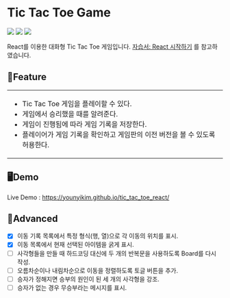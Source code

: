 # Tic Tac Toe Game
<p align="left">
<img src="https://img.shields.io/badge/react-61DAFB?style=for-the-badge&logo=react&logoColor=black">
<img src="https://img.shields.io/badge/html-E34F26?style=for-the-badge&logo=html5&logoColor=white"> <img src="https://img.shields.io/badge/css-1572B6?style=for-the-badge&logo=css3&logoColor=white">
</p>

React를 이용한 대화형 Tic Tac Toe 게임입니다. [자습서: React 시작하기](https://ko.reactjs.org/tutorial/tutorial.html#before-we-start-the-tutorial) 를 참고하였습니다.

## 📑Feature
<table>
<tr>
<td>
  
- Tic Tac Toe 게임을 플레이할 수 있다.
- 게임에서 승리했을 때를 알려준다.
- 게임이 진행됨에 따라 게임 기록을 저장한다.
- 플레이어가 게임 기록을 확인하고 게임판의 이전 버전을 볼 수 있도록 허용한다.
  
</td>
</tr>
</table>

## 🖥Demo
Live Demo : https://younyikim.github.io/tic_tac_toe_react/

## 📌Advanced

- [x] 이동 기록 목록에서 특정 형식(행, 열)으로 각 이동의 위치를 표시.  
- [x] 이동 목록에서 현재 선택된 아이템을 굵게 표시.
- [ ] 사각형들을 만들 때 하드코딩 대신에 두 개의 반복문을 사용하도록 Board를 다시 작성.
- [ ] 오름차순이나 내림차순으로 이동을 정렬하도록 토글 버튼을 추가.
- [ ] 승자가 정해지면 승부의 원인이 된 세 개의 사각형을 강조.
- [ ] 승자가 없는 경우 무승부라는 메시지를 표시.
